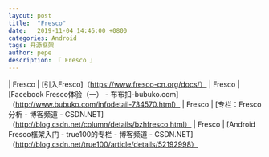 ```yaml
---
layout: post
title:  "Fresco"
date:   2019-11-04 14:46:00 +0800
categories: Android
tags: 开源框架
author: pepe
description: 『 Fresco 』
---
```


| Fresco | [引入Fresco]（https://www.fresco-cn.org/docs/）
| Fresco | [Facebook Fresco体验（一） - 布布扣-bubuko.com]（http://www.bubuko.com/infodetail-734570.html）
| Fresco | [专栏：Fresco分析 - 博客频道 -  CSDN.NET]（http://blog.csdn.net/column/details/bzhfresco.html）
| Fresco | [Android Fresco框架入门 -  true100的专栏 - 博客频道 -  CSDN.NET]（http://blog.csdn.net/true100/article/details/52192998）
